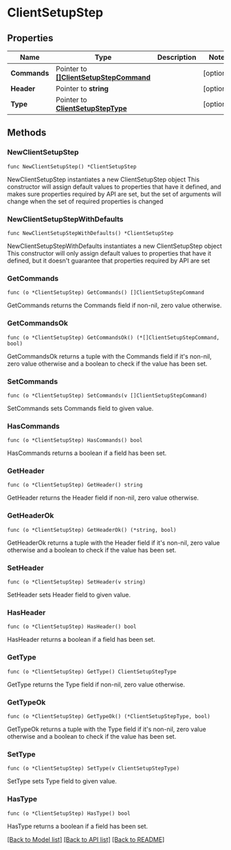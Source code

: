 # ClientSetupStep

## Properties

Name | Type | Description | Notes
------------ | ------------- | ------------- | -------------
**Commands** | Pointer to [**[]ClientSetupStepCommand**](ClientSetupStepCommand.md) |  | [optional] 
**Header** | Pointer to **string** |  | [optional] 
**Type** | Pointer to [**ClientSetupStepType**](ClientSetupStepType.md) |  | [optional] 

## Methods

### NewClientSetupStep

`func NewClientSetupStep() *ClientSetupStep`

NewClientSetupStep instantiates a new ClientSetupStep object
This constructor will assign default values to properties that have it defined,
and makes sure properties required by API are set, but the set of arguments
will change when the set of required properties is changed

### NewClientSetupStepWithDefaults

`func NewClientSetupStepWithDefaults() *ClientSetupStep`

NewClientSetupStepWithDefaults instantiates a new ClientSetupStep object
This constructor will only assign default values to properties that have it defined,
but it doesn't guarantee that properties required by API are set

### GetCommands

`func (o *ClientSetupStep) GetCommands() []ClientSetupStepCommand`

GetCommands returns the Commands field if non-nil, zero value otherwise.

### GetCommandsOk

`func (o *ClientSetupStep) GetCommandsOk() (*[]ClientSetupStepCommand, bool)`

GetCommandsOk returns a tuple with the Commands field if it's non-nil, zero value otherwise
and a boolean to check if the value has been set.

### SetCommands

`func (o *ClientSetupStep) SetCommands(v []ClientSetupStepCommand)`

SetCommands sets Commands field to given value.

### HasCommands

`func (o *ClientSetupStep) HasCommands() bool`

HasCommands returns a boolean if a field has been set.

### GetHeader

`func (o *ClientSetupStep) GetHeader() string`

GetHeader returns the Header field if non-nil, zero value otherwise.

### GetHeaderOk

`func (o *ClientSetupStep) GetHeaderOk() (*string, bool)`

GetHeaderOk returns a tuple with the Header field if it's non-nil, zero value otherwise
and a boolean to check if the value has been set.

### SetHeader

`func (o *ClientSetupStep) SetHeader(v string)`

SetHeader sets Header field to given value.

### HasHeader

`func (o *ClientSetupStep) HasHeader() bool`

HasHeader returns a boolean if a field has been set.

### GetType

`func (o *ClientSetupStep) GetType() ClientSetupStepType`

GetType returns the Type field if non-nil, zero value otherwise.

### GetTypeOk

`func (o *ClientSetupStep) GetTypeOk() (*ClientSetupStepType, bool)`

GetTypeOk returns a tuple with the Type field if it's non-nil, zero value otherwise
and a boolean to check if the value has been set.

### SetType

`func (o *ClientSetupStep) SetType(v ClientSetupStepType)`

SetType sets Type field to given value.

### HasType

`func (o *ClientSetupStep) HasType() bool`

HasType returns a boolean if a field has been set.


[[Back to Model list]](../README.md#documentation-for-models) [[Back to API list]](../README.md#documentation-for-api-endpoints) [[Back to README]](../README.md)



